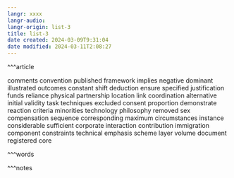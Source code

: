 ```yaml
---
langr: xxxx
langr-audio: 
langr-origin: list-3
title: list-3
date created: 2024-03-09T9:31:04
date modified: 2024-03-11T2:08:27
---
```


^^^article

comments
 convention
 published
 framework
 implies
 negative
 dominant
 illustrated
 outcomes
 constant
 shift
 deduction
 ensure
 specified
 justification
 funds
 reliance
 physical
 partnership
 location
 link
 coordination
 alternative
 initial
 validity
 task
 techniques
 excluded
 consent
 proportion
 demonstrate
 reaction
 criteria
 minorities
 technology
 philosophy
 removed
 sex
 compensation
 sequence
 corresponding
 maximum
 circumstances
 instance
 considerable
 sufficient
 corporate
 interaction
 contribution
 immigration
 component
 constraints
 technical
 emphasis
 scheme
 layer
 volume
 document
 registered
 core

^^^words

^^^notes

